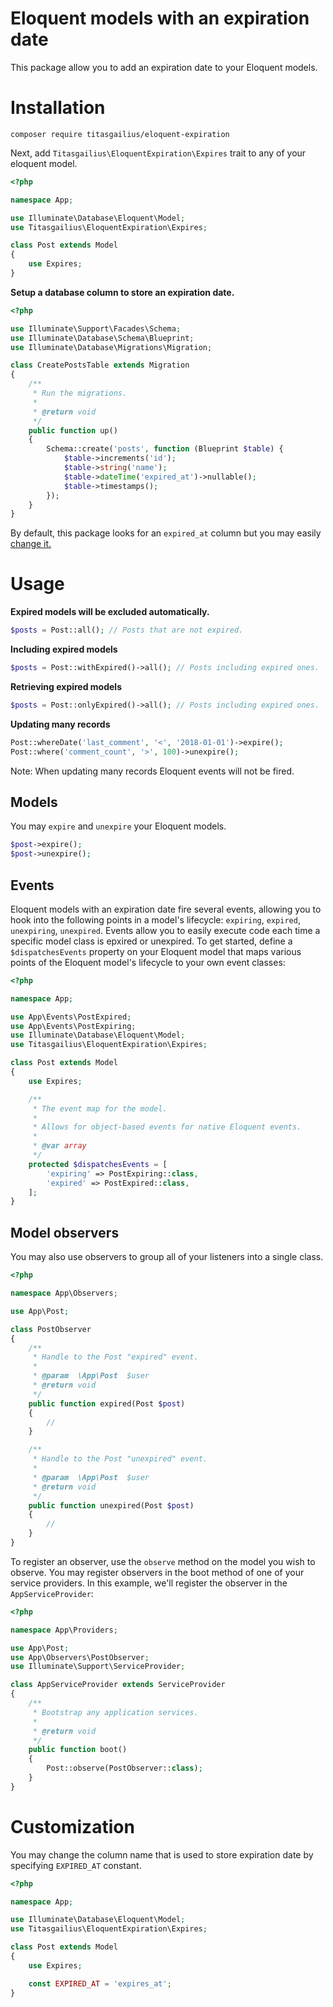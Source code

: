 # Eloquent models with an expiration date

This package allow you to add an expiration date to your Eloquent models.

# Installation

```
composer require titasgailius/eloquent-expiration
```

Next, add `Titasgailius\EloquentExpiration\Expires` trait to any of your eloquent model.
```php
<?php

namespace App;

use Illuminate\Database\Eloquent\Model;
use Titasgailius\EloquentExpiration\Expires;

class Post extends Model
{
    use Expires;
}
```

**Setup a database column to store an expiration date.**
```php
<?php

use Illuminate\Support\Facades\Schema;
use Illuminate\Database\Schema\Blueprint;
use Illuminate\Database\Migrations\Migration;

class CreatePostsTable extends Migration
{
    /**
     * Run the migrations.
     *
     * @return void
     */
    public function up()
    {
        Schema::create('posts', function (Blueprint $table) {
            $table->increments('id');
            $table->string('name');
            $table->dateTime('expired_at')->nullable();
            $table->timestamps();
        });
    }
}
```
By default, this package looks for an `expired_at` column but you may easily [change it.](#customization)


# Usage

**Expired models will be excluded automatically.**

```php
$posts = Post::all(); // Posts that are not expired.
```

**Including expired models**
```php
$posts = Post::withExpired()->all(); // Posts including expired ones.
```

**Retrieving expired models**
```php
$posts = Post::onlyExpired()->all(); // Posts including expired ones.

```
**Updating many records**
```php
Post::whereDate('last_comment', '<', '2018-01-01')->expire();
Post::where('comment_count', '>', 100)->unexpire();
```
Note: When updating many records Eloquent events will not be fired.


## Models

You may `expire` and `unexpire` your Eloquent models.
```php
$post->expire();
$post->unexpire();
```

## Events

Eloquent models with an expiration date fire several events, allowing you to hook into the following points in a model's lifecycle:
`expiring`, `expired`, `unexpiring`, `unexpired`.
Events allow you to easily execute code each time a specific model class is epxired or unexpired.
To get started, define a `$dispatchesEvents` property on your Eloquent model that maps various points of the Eloquent model's lifecycle to your own event classes:
```php
<?php

namespace App;

use App\Events\PostExpired;
use App\Events\PostExpiring;
use Illuminate\Database\Eloquent\Model;
use Titasgailius\EloquentExpiration\Expires;

class Post extends Model
{
    use Expires;

    /**
     * The event map for the model.
     *
     * Allows for object-based events for native Eloquent events.
     *
     * @var array
     */
    protected $dispatchesEvents = [
        'expiring' => PostExpiring::class,
        'expired' => PostExpired::class,
    ];
}
```

## Model observers

You may also use observers to group all of your listeners into a single class.
```php
<?php

namespace App\Observers;

use App\Post;

class PostObserver
{
    /**
     * Handle to the Post "expired" event.
     *
     * @param  \App\Post  $user
     * @return void
     */
    public function expired(Post $post)
    {
        //
    }

    /**
     * Handle to the Post "unexpired" event.
     *
     * @param  \App\Post  $user
     * @return void
     */
    public function unexpired(Post $post)
    {
        //
    }
}
```

To register an observer, use the `observe` method on the model you wish to observe.
You may register observers in the boot method of one of your service providers.
In this example, we'll register the observer in the `AppServiceProvider`:
```php
<?php

namespace App\Providers;

use App\Post;
use App\Observers\PostObserver;
use Illuminate\Support\ServiceProvider;

class AppServiceProvider extends ServiceProvider
{
    /**
     * Bootstrap any application services.
     *
     * @return void
     */
    public function boot()
    {
        Post::observe(PostObserver::class);
    }
}
```

# Customization
You may change the column name that is used to store expiration date by specifying `EXPIRED_AT` constant.
```php
<?php

namespace App;

use Illuminate\Database\Eloquent\Model;
use Titasgailius\EloquentExpiration\Expires;

class Post extends Model
{
    use Expires;

    const EXPIRED_AT = 'expires_at';
}
```
